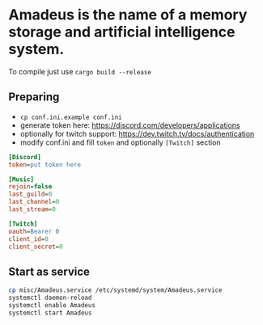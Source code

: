 Amadeus is the name of a memory storage and artificial intelligence system.
===========================================================================

To compile just use `cargo build --release`

Preparing
---------

 - `cp conf.ini.example conf.ini`
 - generate token here: https://discord.com/developers/applications
 - optionally for twitch support: https://dev.twitch.tv/docs/authentication
 - modify conf.ini and fill `token` and optionally `[Twitch]` section

``` ini
[Discord]
token=put token here

[Music]
rejoin=false
last_guild=0
last_channel=0
last_stream=0

[Twitch]
oauth=Bearer 0
client_id=0
client_secret=0
```

Start as service
----------------

``` sh
cp misc/Amadeus.service /etc/systemd/system/Amadeus.service
systemctl daemon-reload
systemctl enable Amadeus
systemctl start Amadeus
```
